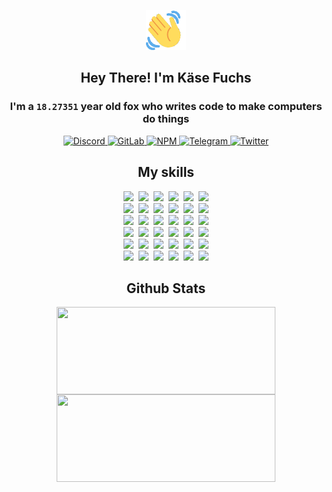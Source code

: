 <div><p align=center><img src=./resources/images/wave.gif width=64px height=64px></p><h2 align=center>Hey There! I'm Käse Fuchs</h2><h3 align=center>I'm a <code>18.27351</code> year old fox who writes code to make computers do things</h3><p align=center><a href=https://discord.com/users/507526681125322772><img alt=Discord src="https://img.shields.io/badge/Discord-5865F2?logo=discord&logoColor=white&style=flat-square#01614b8ceb32a3048c71335f17bb1f1b"> </a><a href=https://gitlab.com/kasefuchs><img alt=GitLab src="https://img.shields.io/badge/GitLab-330F63?logo=gitlab&logoColor=white&style=flat-square#01614b8ceb32a3048c71335f17bb1f1b"> </a><a href=https://npmjs.com/~kasefuchs><img alt=NPM src="https://img.shields.io/badge/NPM-CB3837?logo=npm&logoColor=white&style=flat-square#01614b8ceb32a3048c71335f17bb1f1b"> </a><a href=https://t.me/kasefuchs><img alt=Telegram src="https://img.shields.io/badge/Telegram-2CA5E0?logo=telegram&logoColor=white&style=flat-square#01614b8ceb32a3048c71335f17bb1f1b"> </a><a href=https://twitter.com/kasefuchs><img alt=Twitter src="https://img.shields.io/badge/Twitter-1DA1F2?logo=twitter&logoColor=white&style=flat-square#01614b8ceb32a3048c71335f17bb1f1b"></a></p><h2 align=center>My skills</h2><p align=center><a href=https://aws.amazon.com/ ><picture><source srcset="https://skillicons.dev/icons?i=aws&theme=dark#01614b8ceb32a3048c71335f17bb1f1b" media="(prefers-color-scheme: dark)"><source srcset="https://skillicons.dev/icons?i=aws&theme=light#01614b8ceb32a3048c71335f17bb1f1b" media="(prefers-color-scheme: light), (prefers-color-scheme: no-preference)"><img src="https://skillicons.dev/icons?i=aws&theme=light#01614b8ceb32a3048c71335f17bb1f1b"></picture></a>&nbsp;&nbsp;<a href=https://en.wikipedia.org/wiki/Bash_(Unix_shell)><picture><source srcset="https://skillicons.dev/icons?i=bash&theme=dark#01614b8ceb32a3048c71335f17bb1f1b" media="(prefers-color-scheme: dark)"><source srcset="https://skillicons.dev/icons?i=bash&theme=light#01614b8ceb32a3048c71335f17bb1f1b" media="(prefers-color-scheme: light), (prefers-color-scheme: no-preference)"><img src="https://skillicons.dev/icons?i=bash&theme=light#01614b8ceb32a3048c71335f17bb1f1b"></picture></a>&nbsp;&nbsp;<a href=https://discord.com/developers/docs><picture><source srcset="https://skillicons.dev/icons?i=bots&theme=dark#01614b8ceb32a3048c71335f17bb1f1b" media="(prefers-color-scheme: dark)"><source srcset="https://skillicons.dev/icons?i=bots&theme=light#01614b8ceb32a3048c71335f17bb1f1b" media="(prefers-color-scheme: light), (prefers-color-scheme: no-preference)"><img src="https://skillicons.dev/icons?i=bots&theme=light#01614b8ceb32a3048c71335f17bb1f1b"></picture></a>&nbsp;&nbsp;<a href=https://www.cloudflare.com/ ><picture><source srcset="https://skillicons.dev/icons?i=cloudflare&theme=dark#01614b8ceb32a3048c71335f17bb1f1b" media="(prefers-color-scheme: dark)"><source srcset="https://skillicons.dev/icons?i=cloudflare&theme=light#01614b8ceb32a3048c71335f17bb1f1b" media="(prefers-color-scheme: light), (prefers-color-scheme: no-preference)"><img src="https://skillicons.dev/icons?i=cloudflare&theme=light#01614b8ceb32a3048c71335f17bb1f1b"></picture></a>&nbsp;&nbsp;<a href=https://en.wikipedia.org/wiki/CSS><picture><source srcset="https://skillicons.dev/icons?i=css&theme=dark#01614b8ceb32a3048c71335f17bb1f1b" media="(prefers-color-scheme: dark)"><source srcset="https://skillicons.dev/icons?i=css&theme=light#01614b8ceb32a3048c71335f17bb1f1b" media="(prefers-color-scheme: light), (prefers-color-scheme: no-preference)"><img src="https://skillicons.dev/icons?i=css&theme=light#01614b8ceb32a3048c71335f17bb1f1b"></picture></a>&nbsp;&nbsp;<a href=https://www.docker.com/ ><picture><source srcset="https://skillicons.dev/icons?i=docker&theme=dark#01614b8ceb32a3048c71335f17bb1f1b" media="(prefers-color-scheme: dark)"><source srcset="https://skillicons.dev/icons?i=docker&theme=light#01614b8ceb32a3048c71335f17bb1f1b" media="(prefers-color-scheme: light), (prefers-color-scheme: no-preference)"><img src="https://skillicons.dev/icons?i=docker&theme=light#01614b8ceb32a3048c71335f17bb1f1b"></picture></a><br><a href=https://www.electronjs.org/ ><picture><source srcset="https://skillicons.dev/icons?i=electron&theme=dark#01614b8ceb32a3048c71335f17bb1f1b" media="(prefers-color-scheme: dark)"><source srcset="https://skillicons.dev/icons?i=electron&theme=light#01614b8ceb32a3048c71335f17bb1f1b" media="(prefers-color-scheme: light), (prefers-color-scheme: no-preference)"><img src="https://skillicons.dev/icons?i=electron&theme=light#01614b8ceb32a3048c71335f17bb1f1b"></picture></a>&nbsp;&nbsp;<a href=https://expressjs.com/ ><picture><source srcset="https://skillicons.dev/icons?i=express&theme=dark#01614b8ceb32a3048c71335f17bb1f1b" media="(prefers-color-scheme: dark)"><source srcset="https://skillicons.dev/icons?i=express&theme=light#01614b8ceb32a3048c71335f17bb1f1b" media="(prefers-color-scheme: light), (prefers-color-scheme: no-preference)"><img src="https://skillicons.dev/icons?i=express&theme=light#01614b8ceb32a3048c71335f17bb1f1b"></picture></a>&nbsp;&nbsp;<a href=https://www.figma.com/ ><picture><source srcset="https://skillicons.dev/icons?i=figma&theme=dark#01614b8ceb32a3048c71335f17bb1f1b" media="(prefers-color-scheme: dark)"><source srcset="https://skillicons.dev/icons?i=figma&theme=light#01614b8ceb32a3048c71335f17bb1f1b" media="(prefers-color-scheme: light), (prefers-color-scheme: no-preference)"><img src="https://skillicons.dev/icons?i=figma&theme=light#01614b8ceb32a3048c71335f17bb1f1b"></picture></a>&nbsp;&nbsp;<a href=https://firebase.google.com/ ><picture><source srcset="https://skillicons.dev/icons?i=firebase&theme=dark#01614b8ceb32a3048c71335f17bb1f1b" media="(prefers-color-scheme: dark)"><source srcset="https://skillicons.dev/icons?i=firebase&theme=light#01614b8ceb32a3048c71335f17bb1f1b" media="(prefers-color-scheme: light), (prefers-color-scheme: no-preference)"><img src="https://skillicons.dev/icons?i=firebase&theme=light#01614b8ceb32a3048c71335f17bb1f1b"></picture></a>&nbsp;&nbsp;<a href=https://flask.palletsprojects.com/ ><picture><source srcset="https://skillicons.dev/icons?i=flask&theme=dark#01614b8ceb32a3048c71335f17bb1f1b" media="(prefers-color-scheme: dark)"><source srcset="https://skillicons.dev/icons?i=flask&theme=light#01614b8ceb32a3048c71335f17bb1f1b" media="(prefers-color-scheme: light), (prefers-color-scheme: no-preference)"><img src="https://skillicons.dev/icons?i=flask&theme=light#01614b8ceb32a3048c71335f17bb1f1b"></picture></a>&nbsp;&nbsp;<a href=https://cloud.google.com/ ><picture><source srcset="https://skillicons.dev/icons?i=gcp&theme=dark#01614b8ceb32a3048c71335f17bb1f1b" media="(prefers-color-scheme: dark)"><source srcset="https://skillicons.dev/icons?i=gcp&theme=light#01614b8ceb32a3048c71335f17bb1f1b" media="(prefers-color-scheme: light), (prefers-color-scheme: no-preference)"><img src="https://skillicons.dev/icons?i=gcp&theme=light#01614b8ceb32a3048c71335f17bb1f1b"></picture></a><br><a href=https://git-scm.com/ ><picture><source srcset="https://skillicons.dev/icons?i=git&theme=dark#01614b8ceb32a3048c71335f17bb1f1b" media="(prefers-color-scheme: dark)"><source srcset="https://skillicons.dev/icons?i=git&theme=light#01614b8ceb32a3048c71335f17bb1f1b" media="(prefers-color-scheme: light), (prefers-color-scheme: no-preference)"><img src="https://skillicons.dev/icons?i=git&theme=light#01614b8ceb32a3048c71335f17bb1f1b"></picture></a>&nbsp;&nbsp;<a href=https://github.com/ ><picture><source srcset="https://skillicons.dev/icons?i=github&theme=dark#01614b8ceb32a3048c71335f17bb1f1b" media="(prefers-color-scheme: dark)"><source srcset="https://skillicons.dev/icons?i=github&theme=light#01614b8ceb32a3048c71335f17bb1f1b" media="(prefers-color-scheme: light), (prefers-color-scheme: no-preference)"><img src="https://skillicons.dev/icons?i=github&theme=light#01614b8ceb32a3048c71335f17bb1f1b"></picture></a>&nbsp;&nbsp;<a href=https://gitlab.com/ ><picture><source srcset="https://skillicons.dev/icons?i=gitlab&theme=dark#01614b8ceb32a3048c71335f17bb1f1b" media="(prefers-color-scheme: dark)"><source srcset="https://skillicons.dev/icons?i=gitlab&theme=light#01614b8ceb32a3048c71335f17bb1f1b" media="(prefers-color-scheme: light), (prefers-color-scheme: no-preference)"><img src="https://skillicons.dev/icons?i=gitlab&theme=light#01614b8ceb32a3048c71335f17bb1f1b"></picture></a>&nbsp;&nbsp;<a href=https://www.heroku.com/ ><picture><source srcset="https://skillicons.dev/icons?i=heroku&theme=dark#01614b8ceb32a3048c71335f17bb1f1b" media="(prefers-color-scheme: dark)"><source srcset="https://skillicons.dev/icons?i=heroku&theme=light#01614b8ceb32a3048c71335f17bb1f1b" media="(prefers-color-scheme: light), (prefers-color-scheme: no-preference)"><img src="https://skillicons.dev/icons?i=heroku&theme=light#01614b8ceb32a3048c71335f17bb1f1b"></picture></a>&nbsp;&nbsp;<a href=https://en.wikipedia.org/wiki/HTML><picture><source srcset="https://skillicons.dev/icons?i=html&theme=dark#01614b8ceb32a3048c71335f17bb1f1b" media="(prefers-color-scheme: dark)"><source srcset="https://skillicons.dev/icons?i=html&theme=light#01614b8ceb32a3048c71335f17bb1f1b" media="(prefers-color-scheme: light), (prefers-color-scheme: no-preference)"><img src="https://skillicons.dev/icons?i=html&theme=light#01614b8ceb32a3048c71335f17bb1f1b"></picture></a>&nbsp;&nbsp;<a href=https://en.wikipedia.org/wiki/JavaScript><picture><source srcset="https://skillicons.dev/icons?i=js&theme=dark#01614b8ceb32a3048c71335f17bb1f1b" media="(prefers-color-scheme: dark)"><source srcset="https://skillicons.dev/icons?i=js&theme=light#01614b8ceb32a3048c71335f17bb1f1b" media="(prefers-color-scheme: light), (prefers-color-scheme: no-preference)"><img src="https://skillicons.dev/icons?i=js&theme=light#01614b8ceb32a3048c71335f17bb1f1b"></picture></a><br><a href=https://en.wikipedia.org/wiki/Linux><picture><source srcset="https://skillicons.dev/icons?i=linux&theme=dark#01614b8ceb32a3048c71335f17bb1f1b" media="(prefers-color-scheme: dark)"><source srcset="https://skillicons.dev/icons?i=linux&theme=light#01614b8ceb32a3048c71335f17bb1f1b" media="(prefers-color-scheme: light), (prefers-color-scheme: no-preference)"><img src="https://skillicons.dev/icons?i=linux&theme=light#01614b8ceb32a3048c71335f17bb1f1b"></picture></a>&nbsp;&nbsp;<a href=https://mui.com/ ><picture><source srcset="https://skillicons.dev/icons?i=materialui&theme=dark#01614b8ceb32a3048c71335f17bb1f1b" media="(prefers-color-scheme: dark)"><source srcset="https://skillicons.dev/icons?i=materialui&theme=light#01614b8ceb32a3048c71335f17bb1f1b" media="(prefers-color-scheme: light), (prefers-color-scheme: no-preference)"><img src="https://skillicons.dev/icons?i=materialui&theme=light#01614b8ceb32a3048c71335f17bb1f1b"></picture></a>&nbsp;&nbsp;<a href=https://en.wikipedia.org/wiki/Markdown><picture><source srcset="https://skillicons.dev/icons?i=md&theme=dark#01614b8ceb32a3048c71335f17bb1f1b" media="(prefers-color-scheme: dark)"><source srcset="https://skillicons.dev/icons?i=md&theme=light#01614b8ceb32a3048c71335f17bb1f1b" media="(prefers-color-scheme: light), (prefers-color-scheme: no-preference)"><img src="https://skillicons.dev/icons?i=md&theme=light#01614b8ceb32a3048c71335f17bb1f1b"></picture></a>&nbsp;&nbsp;<a href=https://www.mongodb.com/ ><picture><source srcset="https://skillicons.dev/icons?i=mongodb&theme=dark#01614b8ceb32a3048c71335f17bb1f1b" media="(prefers-color-scheme: dark)"><source srcset="https://skillicons.dev/icons?i=mongodb&theme=light#01614b8ceb32a3048c71335f17bb1f1b" media="(prefers-color-scheme: light), (prefers-color-scheme: no-preference)"><img src="https://skillicons.dev/icons?i=mongodb&theme=light#01614b8ceb32a3048c71335f17bb1f1b"></picture></a>&nbsp;&nbsp;<a href=https://www.mysql.com/ ><picture><source srcset="https://skillicons.dev/icons?i=mysql&theme=dark#01614b8ceb32a3048c71335f17bb1f1b" media="(prefers-color-scheme: dark)"><source srcset="https://skillicons.dev/icons?i=mysql&theme=light#01614b8ceb32a3048c71335f17bb1f1b" media="(prefers-color-scheme: light), (prefers-color-scheme: no-preference)"><img src="https://skillicons.dev/icons?i=mysql&theme=light#01614b8ceb32a3048c71335f17bb1f1b"></picture></a>&nbsp;&nbsp;<a href=https://nextjs.org/ ><picture><source srcset="https://skillicons.dev/icons?i=nextjs&theme=dark#01614b8ceb32a3048c71335f17bb1f1b" media="(prefers-color-scheme: dark)"><source srcset="https://skillicons.dev/icons?i=nextjs&theme=light#01614b8ceb32a3048c71335f17bb1f1b" media="(prefers-color-scheme: light), (prefers-color-scheme: no-preference)"><img src="https://skillicons.dev/icons?i=nextjs&theme=light#01614b8ceb32a3048c71335f17bb1f1b"></picture></a><br><a href=https://nodejs.org/en/ ><picture><source srcset="https://skillicons.dev/icons?i=nodejs&theme=dark#01614b8ceb32a3048c71335f17bb1f1b" media="(prefers-color-scheme: dark)"><source srcset="https://skillicons.dev/icons?i=nodejs&theme=light#01614b8ceb32a3048c71335f17bb1f1b" media="(prefers-color-scheme: light), (prefers-color-scheme: no-preference)"><img src="https://skillicons.dev/icons?i=nodejs&theme=light#01614b8ceb32a3048c71335f17bb1f1b"></picture></a>&nbsp;&nbsp;<a href=https://www.postgresql.org/ ><picture><source srcset="https://skillicons.dev/icons?i=postgres&theme=dark#01614b8ceb32a3048c71335f17bb1f1b" media="(prefers-color-scheme: dark)"><source srcset="https://skillicons.dev/icons?i=postgres&theme=light#01614b8ceb32a3048c71335f17bb1f1b" media="(prefers-color-scheme: light), (prefers-color-scheme: no-preference)"><img src="https://skillicons.dev/icons?i=postgres&theme=light#01614b8ceb32a3048c71335f17bb1f1b"></picture></a>&nbsp;&nbsp;<a href=https://learn.microsoft.com/en-us/powershell/ ><picture><source srcset="https://skillicons.dev/icons?i=powershell&theme=dark#01614b8ceb32a3048c71335f17bb1f1b" media="(prefers-color-scheme: dark)"><source srcset="https://skillicons.dev/icons?i=powershell&theme=light#01614b8ceb32a3048c71335f17bb1f1b" media="(prefers-color-scheme: light), (prefers-color-scheme: no-preference)"><img src="https://skillicons.dev/icons?i=powershell&theme=light#01614b8ceb32a3048c71335f17bb1f1b"></picture></a>&nbsp;&nbsp;<a href=https://www.python.org/ ><picture><source srcset="https://skillicons.dev/icons?i=py&theme=dark#01614b8ceb32a3048c71335f17bb1f1b" media="(prefers-color-scheme: dark)"><source srcset="https://skillicons.dev/icons?i=py&theme=light#01614b8ceb32a3048c71335f17bb1f1b" media="(prefers-color-scheme: light), (prefers-color-scheme: no-preference)"><img src="https://skillicons.dev/icons?i=py&theme=light#01614b8ceb32a3048c71335f17bb1f1b"></picture></a>&nbsp;&nbsp;<a href=https://www.raspberrypi.org/ ><picture><source srcset="https://skillicons.dev/icons?i=raspberrypi&theme=dark#01614b8ceb32a3048c71335f17bb1f1b" media="(prefers-color-scheme: dark)"><source srcset="https://skillicons.dev/icons?i=raspberrypi&theme=light#01614b8ceb32a3048c71335f17bb1f1b" media="(prefers-color-scheme: light), (prefers-color-scheme: no-preference)"><img src="https://skillicons.dev/icons?i=raspberrypi&theme=light#01614b8ceb32a3048c71335f17bb1f1b"></picture></a>&nbsp;&nbsp;<a href=https://reactjs.org/ ><picture><source srcset="https://skillicons.dev/icons?i=react&theme=dark#01614b8ceb32a3048c71335f17bb1f1b" media="(prefers-color-scheme: dark)"><source srcset="https://skillicons.dev/icons?i=react&theme=light#01614b8ceb32a3048c71335f17bb1f1b" media="(prefers-color-scheme: light), (prefers-color-scheme: no-preference)"><img src="https://skillicons.dev/icons?i=react&theme=light#01614b8ceb32a3048c71335f17bb1f1b"></picture></a><br><a href=https://redux.js.org/ ><picture><source srcset="https://skillicons.dev/icons?i=redux&theme=dark#01614b8ceb32a3048c71335f17bb1f1b" media="(prefers-color-scheme: dark)"><source srcset="https://skillicons.dev/icons?i=redux&theme=light#01614b8ceb32a3048c71335f17bb1f1b" media="(prefers-color-scheme: light), (prefers-color-scheme: no-preference)"><img src="https://skillicons.dev/icons?i=redux&theme=light#01614b8ceb32a3048c71335f17bb1f1b"></picture></a>&nbsp;&nbsp;<a href=https://en.wikipedia.org/wiki/Regular_expression><picture><source srcset="https://skillicons.dev/icons?i=regex&theme=dark#01614b8ceb32a3048c71335f17bb1f1b" media="(prefers-color-scheme: dark)"><source srcset="https://skillicons.dev/icons?i=regex&theme=light#01614b8ceb32a3048c71335f17bb1f1b" media="(prefers-color-scheme: light), (prefers-color-scheme: no-preference)"><img src="https://skillicons.dev/icons?i=regex&theme=light#01614b8ceb32a3048c71335f17bb1f1b"></picture></a>&nbsp;&nbsp;<a href=https://en.wikipedia.org/wiki/Sass_(stylesheet_language)><picture><source srcset="https://skillicons.dev/icons?i=sass&theme=dark#01614b8ceb32a3048c71335f17bb1f1b" media="(prefers-color-scheme: dark)"><source srcset="https://skillicons.dev/icons?i=sass&theme=light#01614b8ceb32a3048c71335f17bb1f1b" media="(prefers-color-scheme: light), (prefers-color-scheme: no-preference)"><img src="https://skillicons.dev/icons?i=sass&theme=light#01614b8ceb32a3048c71335f17bb1f1b"></picture></a>&nbsp;&nbsp;<a href=https://www.typescriptlang.org/ ><picture><source srcset="https://skillicons.dev/icons?i=ts&theme=dark#01614b8ceb32a3048c71335f17bb1f1b" media="(prefers-color-scheme: dark)"><source srcset="https://skillicons.dev/icons?i=ts&theme=light#01614b8ceb32a3048c71335f17bb1f1b" media="(prefers-color-scheme: light), (prefers-color-scheme: no-preference)"><img src="https://skillicons.dev/icons?i=ts&theme=light#01614b8ceb32a3048c71335f17bb1f1b"></picture></a>&nbsp;&nbsp;<a href=https://unity.com/ ><picture><source srcset="https://skillicons.dev/icons?i=unity&theme=dark#01614b8ceb32a3048c71335f17bb1f1b" media="(prefers-color-scheme: dark)"><source srcset="https://skillicons.dev/icons?i=unity&theme=light#01614b8ceb32a3048c71335f17bb1f1b" media="(prefers-color-scheme: light), (prefers-color-scheme: no-preference)"><img src="https://skillicons.dev/icons?i=unity&theme=light#01614b8ceb32a3048c71335f17bb1f1b"></picture></a>&nbsp;&nbsp;<a href=https://workers.cloudflare.com/ ><picture><source srcset="https://skillicons.dev/icons?i=workers&theme=dark#01614b8ceb32a3048c71335f17bb1f1b" media="(prefers-color-scheme: dark)"><source srcset="https://skillicons.dev/icons?i=workers&theme=light#01614b8ceb32a3048c71335f17bb1f1b" media="(prefers-color-scheme: light), (prefers-color-scheme: no-preference)"><img src="https://skillicons.dev/icons?i=workers&theme=light#01614b8ceb32a3048c71335f17bb1f1b"></picture></a><br></p><h2 align=center>Github Stats</h2><p align=center><picture><source srcset="https://github-readme-stats-kasefuchs.vercel.app/api/?count_private=true&hide_border=true&hide_rank=true&line_height=20&hide_title=true&username=Kasefuchs&theme=dark#01614b8ceb32a3048c71335f17bb1f1b" media="(prefers-color-scheme: dark)"><source srcset="https://github-readme-stats-kasefuchs.vercel.app/api/?count_private=true&hide_border=true&hide_rank=true&line_height=20&hide_title=true&username=Kasefuchs&theme=light#01614b8ceb32a3048c71335f17bb1f1b" media="(prefers-color-scheme: light), (prefers-color-scheme: no-preference)"><img align=middle width=350 height=140 src="https://github-readme-stats-kasefuchs.vercel.app/api/?count_private=true&hide_border=true&hide_rank=true&line_height=20&hide_title=true&username=Kasefuchs&theme=light#01614b8ceb32a3048c71335f17bb1f1b"></picture><picture><source srcset="https://github-readme-stats-kasefuchs.vercel.app/api/top-langs/?count_private=true&hide_border=true&layout=compact&username=Kasefuchs&theme=dark#01614b8ceb32a3048c71335f17bb1f1b" media="(prefers-color-scheme: dark)"><source srcset="https://github-readme-stats-kasefuchs.vercel.app/api/top-langs/?count_private=true&hide_border=true&layout=compact&username=Kasefuchs&theme=light#01614b8ceb32a3048c71335f17bb1f1b" media="(prefers-color-scheme: light), (prefers-color-scheme: no-preference)"><img align=middle width=350 height=140 src="https://github-readme-stats-kasefuchs.vercel.app/api/top-langs/?count_private=true&hide_border=true&layout=compact&username=Kasefuchs&theme=light#01614b8ceb32a3048c71335f17bb1f1b"></picture></p><img src="https://hit.yhype.me/github/profile?user_id=64592097#01614b8ceb32a3048c71335f17bb1f1b" alt=""></div>
